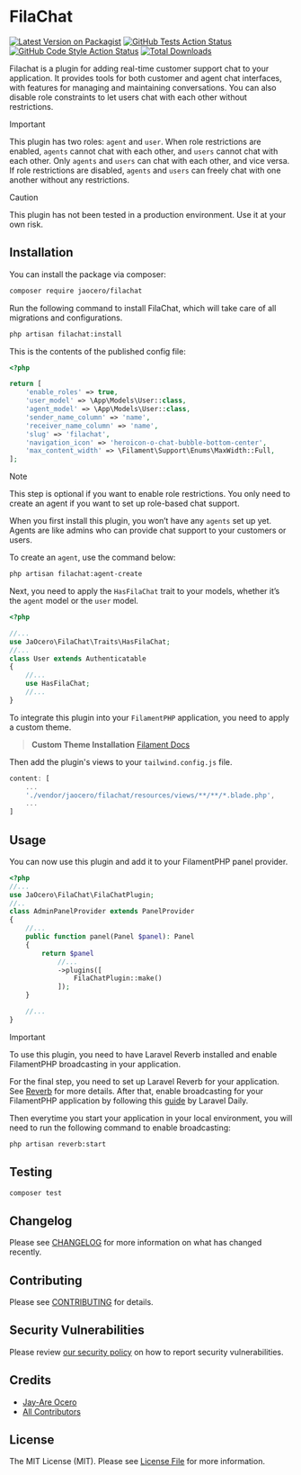 # FilaChat

[![Latest Version on Packagist](https://img.shields.io/packagist/v/jaocero/filachat.svg?style=flat-square)](https://packagist.org/packages/jaocero/filachat)
[![GitHub Tests Action Status](https://img.shields.io/github/actions/workflow/status/jaocero/filachat/run-tests.yml?branch=main&label=tests&style=flat-square)](https://github.com/jaocero/filachat/actions?query=workflow%3Arun-tests+branch%3Amain)
[![GitHub Code Style Action Status](https://img.shields.io/github/actions/workflow/status/jaocero/filachat/fix-php-code-styling.yml?branch=main&label=code%20style&style=flat-square)](https://github.com/jaocero/filachat/actions?query=workflow%3A"Fix+PHP+code+styling"+branch%3Amain)
[![Total Downloads](https://img.shields.io/packagist/dt/jaocero/filachat.svg?style=flat-square)](https://packagist.org/packages/jaocero/filachat)


Filachat is a plugin for adding real-time customer support chat to your application. It provides tools for both customer and agent chat interfaces, with features for managing and maintaining conversations. You can also disable role constraints to let users chat with each other without restrictions.

> [!IMPORTANT]  
> This plugin has two roles: `agent` and `user`. When role restrictions are enabled, `agents` cannot chat with each other, and `users` cannot chat with each other. Only `agents` and `users` can chat with each other, and vice versa. If role restrictions are disabled, `agents` and `users` can freely chat with one another without any restrictions.

> [!CAUTION]
> This plugin has not been tested in a production environment. Use it at your own risk.

## Installation

You can install the package via composer:

```bash
composer require jaocero/filachat
```

Run the following command to install FilaChat, which will take care of all migrations and configurations.

```bash
php artisan filachat:install
```

This is the contents of the published config file:

```php
<?php

return [
    'enable_roles' => true,
    'user_model' => \App\Models\User::class,
    'agent_model' => \App\Models\User::class,
    'sender_name_column' => 'name',
    'receiver_name_column' => 'name',
    'slug' => 'filachat',
    'navigation_icon' => 'heroicon-o-chat-bubble-bottom-center',
    'max_content_width' => \Filament\Support\Enums\MaxWidth::Full,
];

```

> [!NOTE]  
> This step is optional if you want to enable role restrictions. You only need to create an agent if you want to set up role-based chat support.

When you first install this plugin, you won’t have any `agents` set up yet. Agents are like admins who can provide chat support to your customers or users. 

To create an `agent`, use the command below:

```bash
php artisan filachat:agent-create
```

Next, you need to apply the `HasFilaChat` trait to your models, whether it’s the `agent` model or the `user` model.

```php
<?php

//...
use JaOcero\FilaChat\Traits\HasFilaChat;
//...
class User extends Authenticatable
{
    //...
    use HasFilaChat;
    //...
}
```

To integrate this plugin into your `FilamentPHP` application, you need to apply a custom theme.

> **Custom Theme Installation**
> [Filament Docs](https://filamentphp.com/docs/3.x/panels/themes#creating-a-custom-theme)

Then add the plugin's views to your `tailwind.config.js` file.

```js
content: [
    ...
    './vendor/jaocero/filachat/resources/views/**/**/*.blade.php',
    ...
]
```

## Usage
You can now use this plugin and add it to your FilamentPHP panel provider.
```php
<?php
//...
use JaOcero\FilaChat\FilaChatPlugin;
//..
class AdminPanelProvider extends PanelProvider
{
    //...
    public function panel(Panel $panel): Panel
    {
        return $panel
            //...
            ->plugins([
                FilaChatPlugin::make()
            ]);
    }

    //...
}
```

> [!IMPORTANT]  
> To use this plugin, you need to have Laravel Reverb installed and enable FilamentPHP broadcasting in your application.

For the final step, you need to set up Laravel Reverb for your application. See [Reverb](https://laravel.com/docs/11.x/reverb) for more details. After that, enable broadcasting for your FilamentPHP application by following this [guide](https://laraveldaily.com/post/configure-laravel-reverb-filament-broadcasting) by Laravel Daily.

Then everytime you start your application in your local environment, you will need to run the following command to enable broadcasting:

```bash
php artisan reverb:start
```

## Testing

```bash
composer test
```

## Changelog

Please see [CHANGELOG](CHANGELOG.md) for more information on what has changed recently.

## Contributing

Please see [CONTRIBUTING](.github/CONTRIBUTING.md) for details.

## Security Vulnerabilities

Please review [our security policy](../../security/policy) on how to report security vulnerabilities.

## Credits

- [Jay-Are Ocero](https://github.com/199ocero)
- [All Contributors](../../contributors)

## License

The MIT License (MIT). Please see [License File](LICENSE.md) for more information.
